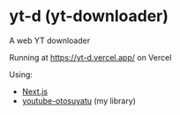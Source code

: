 # yt-d (yt-downloader)

A web YT downloader

Running at https://yt-d.vercel.app/ on Vercel

Using:

- [Next.js](https://nextjs.org/)
- [youtube-otosuyatu](https://github.com/owatu/youtube-otosuyatu) (my library)

